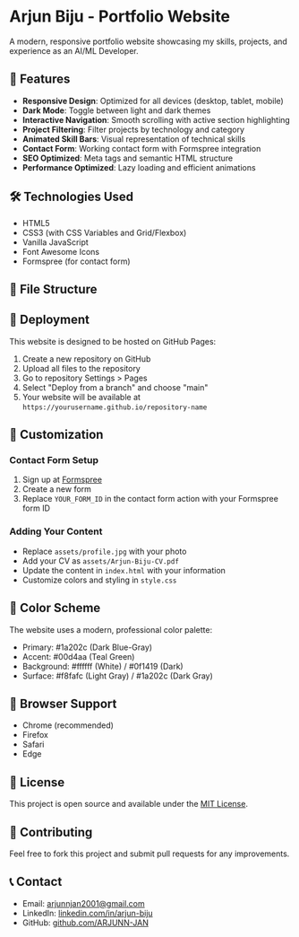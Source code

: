 # Arjun Biju - Portfolio Website

A modern, responsive portfolio website showcasing my skills, projects, and experience as an AI/ML Developer.

## 🚀 Features

- **Responsive Design**: Optimized for all devices (desktop, tablet, mobile)
- **Dark Mode**: Toggle between light and dark themes
- **Interactive Navigation**: Smooth scrolling with active section highlighting
- **Project Filtering**: Filter projects by technology and category
- **Animated Skill Bars**: Visual representation of technical skills
- **Contact Form**: Working contact form with Formspree integration
- **SEO Optimized**: Meta tags and semantic HTML structure
- **Performance Optimized**: Lazy loading and efficient animations

## 🛠️ Technologies Used

- HTML5
- CSS3 (with CSS Variables and Grid/Flexbox)
- Vanilla JavaScript
- Font Awesome Icons
- Formspree (for contact form)

## 📁 File Structure


## 🚀 Deployment

This website is designed to be hosted on GitHub Pages:

1. Create a new repository on GitHub
2. Upload all files to the repository
3. Go to repository Settings > Pages
4. Select "Deploy from a branch" and choose "main"
5. Your website will be available at `https://yourusername.github.io/repository-name`

## 📝 Customization

### Contact Form Setup
1. Sign up at [Formspree](https://formspree.io/)
2. Create a new form
3. Replace `YOUR_FORM_ID` in the contact form action with your Formspree form ID

### Adding Your Content
- Replace `assets/profile.jpg` with your photo
- Add your CV as `assets/Arjun-Biju-CV.pdf`
- Update the content in `index.html` with your information
- Customize colors and styling in `style.css`

## 🎨 Color Scheme

The website uses a modern, professional color palette:
- Primary: #1a202c (Dark Blue-Gray)
- Accent: #00d4aa (Teal Green)
- Background: #ffffff (White) / #0f1419 (Dark)
- Surface: #f8fafc (Light Gray) / #1a202c (Dark Gray)

## 📱 Browser Support

- Chrome (recommended)
- Firefox
- Safari
- Edge

## 📄 License

This project is open source and available under the [MIT License](LICENSE).

## 🤝 Contributing

Feel free to fork this project and submit pull requests for any improvements.

## 📞 Contact

- Email: arjunnjan2001@gmail.com
- LinkedIn: [linkedin.com/in/arjun-biju](https://linkedin.com/in/arjun-biju)
- GitHub: [github.com/ARJUNN-JAN](https://github.com/ARJUNN-JAN)
